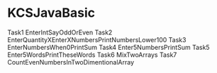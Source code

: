 # KCSJavaBasic
Task1 EnterIntSayOddOrEven
Task2 EnterQuantityXEnterXNumbersPrintNumbersLower100
Task3 EnterNumbersWhen0PrintSum
Task4 Enter5NumbersPrintSum
Task5 Enter5WordsPrintTheseWords
Task6 MixTwoArrays
Task7 CountEvenNumbersInTwoDimentionalArray

